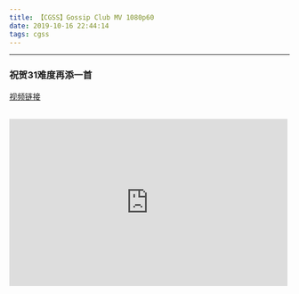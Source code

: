 ```yaml
---
title: 【CGSS】Gossip Club MV 1080p60
date: 2019-10-16 22:44:14
tags: cgss
---
```


---
### 祝贺31难度再添一首
[视频链接](https://www.acfun.cn/player/ac11274068)
<br></br>
<iframe style="min-width: 500px;min-height: 300px"   src="https://www.acfun.cn/player/ac11274068" id="ACFlashPlayer-re"  scrolling="no" border="0" frameborder="no" framespacing="0" allowfullscreen="true"></iframe>
